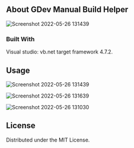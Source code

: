 <!-- ABOUT THE PROJECT -->
## About GDev Manual Build Helper

![Screenshot 2022-05-26 131439](https://user-images.githubusercontent.com/75917656/170572923-6c1e77ce-652d-431c-82ac-f1ba27a4a198.png)


<!-- BUILT WITH  -->
### Built With

Visual studio: vb<span>.net</span> target framework 4.7.2.


<!-- USAGE EXAMPLES -->
## Usage

![Screenshot 2022-05-26 131439](https://user-images.githubusercontent.com/75917656/170572923-6c1e77ce-652d-431c-82ac-f1ba27a4a198.png)

![Screenshot 2022-05-26 131639](https://user-images.githubusercontent.com/75917656/170572952-b7303de9-570b-4d0c-bddb-95be455443e1.png)

![Screenshot 2022-05-26 131030](https://user-images.githubusercontent.com/75917656/170572957-42d1bd1c-03fd-48b0-b036-af905d44d312.png)


<!-- LICENSE -->
## License

Distributed under the MIT License.
